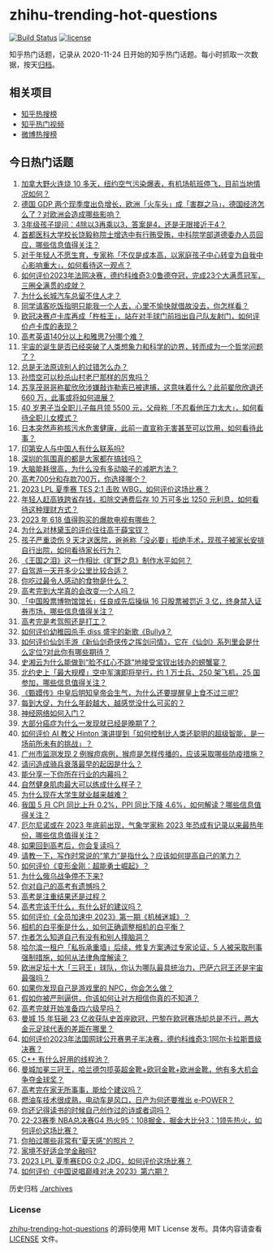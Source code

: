# zhihu-trending-hot-questions

[![Build Status](https://github.com/justjavac/zhihu-trending-hot-questions/workflows/ci/badge.svg?branch=master)](https://github.com/justjavac/zhihu-trending-hot-questions/actions)
[![license](https://img.shields.io/github/license/justjavac/zhihu-trending-hot-questions)](https://github.com/justjavac/zhihu-trending-hot-questions/blob/master/LICENSE)

知乎热门话题，记录从 2020-11-24
日开始的知乎热门话题。每小时抓取一次数据，按天[归档](./archives)。

## 相关项目

- [知乎热搜榜](https://github.com/justjavac/zhihu-trending-top-search)
- [知乎热门视频](https://github.com/justjavac/zhihu-trending-hot-video)
- [微博热搜榜](https://github.com/justjavac/weibo-trending-hot-search)

## 今日热门话题

<!-- BEGIN -->
<!-- 最后更新时间 Mon Jun 12 2023 09:05:27 GMT+0800 (China Standard Time) -->

1. [加拿大野火连烧 10 多天，纽约空气污染爆表，有机场航班停飞，目前当地情况如何？](https://www.zhihu.com/question/605435138)
1. [德国 GDP 两个现季度出负增长，欧洲「火车头」成「害群之马」，德国经济怎么了？对欧洲会造成哪些影响？](https://www.zhihu.com/question/605491276)
1. [3年级孩子提问：4除以3再乘以3，答案是4，还是无限接近于4？](https://www.zhihu.com/question/597086933)
1. [首都医科大学校长饶毅称院士增选中有行贿受贿，中科院学部道德委办人员回应，哪些信息值得关注？](https://www.zhihu.com/question/606031181)
1. [对于年轻人不愿生育，专家称「不仅是成本高，以家庭孩子中心转变为自我中心影响重大」，如何看待这一观点？](https://www.zhihu.com/question/606014215)
1. [如何评价2023年法网决赛，德约科维奇3:0鲁德夺冠，完成23个大满贯冠军，三圈全满贯的成就？](https://www.zhihu.com/question/606084539)
1. [为什么长城汽车总留不住人才？](https://www.zhihu.com/question/605645113)
1. [同学请客吃饭指明只能我一个人去，心里不愉快就借故没去，你怎样看？](https://www.zhihu.com/question/486695185)
1. [欧冠决赛卢卡库再成「杵桩王」，站在对手球门前挡出自己队友射门，如何评价卢卡库的表现？](https://www.zhihu.com/question/605976375)
1. [高考英语140分以上和雅思7分哪个难？](https://www.zhihu.com/question/282951610)
1. [宇宙的诞生是否已经突破了人类想象力和科学的边界，转而成为一个哲学问题了？](https://www.zhihu.com/question/605857365)
1. [总是无法原谅别人的过错怎么办？](https://www.zhihu.com/question/606000881)
1. [孙悟空可以秒杀山村老尸那样的厉鬼吗？](https://www.zhihu.com/question/494528130)
1. [苏享茂哥哥称翟欣欣涉嫌敲诈勒索已被逮捕，这意味着什么？此前翟欣欣退还 660 万，此事或将如何进展？](https://www.zhihu.com/question/605647767)
1. [​​40 岁男子当全职儿子每月领 5500 元，父母称「不忍看他压力太大」，如何看待全职儿女模式？](https://www.zhihu.com/question/605656495)
1. [日本突然声称核污水危害健康，此前一直宣称无害甚至可以饮用，如何看待此事？](https://www.zhihu.com/question/605985234)
1. [印第安人与中国人有什么联系吗?](https://www.zhihu.com/question/360085332)
1. [深圳的氛围真的都是大家都在搞钱吗？](https://www.zhihu.com/question/512330743)
1. [大脑能耗很高，为什么没有多动脑子的减肥方法？](https://www.zhihu.com/question/596469703)
1. [高考700分和存款700万，你选择哪个？](https://www.zhihu.com/question/605422526)
1. [2023 LPL 夏季赛 TES 2:1 击败 WBG，如何评价这场比赛？](https://www.zhihu.com/question/606036846)
1. [年轻人赶高铁跨省存钱，扣除交通费后存 10 万可多出 1250 元利息，如何看待这种理财方式？](https://www.zhihu.com/question/606011560)
1. [2023 年 618 值得购买的爆款电视有哪些？](https://www.zhihu.com/question/605494062)
1. [为什么对林黛玉的评价往往高于薛宝钗？](https://www.zhihu.com/question/599611365)
1. [孩子严重烫伤 9 天才送医院，爸爸称「没必要」拒绝手术，现孩子被家长安排自行出院，如何看待家长行为？](https://www.zhihu.com/question/604863474)
1. [《王国之泪》这一作相比《旷野之息》制作水平如何？](https://www.zhihu.com/question/598861888)
1. [自驾游一天开多少公里比较合适？](https://www.zhihu.com/question/603555997)
1. [你吃过最令人感动的食物是什么？](https://www.zhihu.com/question/271435202)
1. [高考完到大学真的会改变一个人吗？](https://www.zhihu.com/question/604725419)
1. [「中国股票博物馆馆长」任良成先后操纵 16 只股票被罚近 3 亿，终身禁入证券市场，哪些信息值得关注？](https://www.zhihu.com/question/605994743)
1. [高考完是考驾照还是打工？](https://www.zhihu.com/question/605630474)
1. [如何评价幼稚园杀手 diss 盛宇的新歌《Bully》？](https://www.zhihu.com/question/605947724)
1. [如何评价仙剑手游《新仙剑奇侠传之挥剑问情》，它在《仙剑》系列里会是什么定位?对此你有哪些期待？](https://www.zhihu.com/question/605524413)
1. [史湘云为什么能做到“脸不红心不跳”地接受宝钗出钱办的螃蟹宴？](https://www.zhihu.com/question/589223280)
1. [北约史上「最大规模」空中军演即将举行，约 1 万士兵、250 架飞机，25 国参加，哪些信息值得关注？](https://www.zhihu.com/question/605985210)
1. [《甄嬛传》中皇后明知皇帝会生气，为什么还要提醒皇上食不过三呢?](https://www.zhihu.com/question/604215083)
1. [每到大促，为什么年龄越大，越感觉没什么可买的？](https://www.zhihu.com/question/605463752)
1. [神经网络如何入门？](https://www.zhihu.com/question/313723292)
1. [大部分癌症为什么一发现就已经是晚期了？](https://www.zhihu.com/question/605136048)
1. [如何评价 AI 教父 Hinton 演讲提到「如何控制比人类还聪明的超级智能，是一场前所未有的挑战」？](https://www.zhihu.com/question/606001161)
1. [广州市监测发现 2 例猴痘病例，猴痘是怎样传播的，应该采取哪些防疫措施？](https://www.zhihu.com/question/605983642)
1. [请问造成骑兵衰落最早的起因是什么？](https://www.zhihu.com/question/604676828)
1. [能分享一下你所在行业的内幕吗？](https://www.zhihu.com/question/339539047)
1. [自然健身肌肉最大可以练成什么样子？](https://www.zhihu.com/question/599380271)
1. [为什么现在大学生就业越来越难？](https://www.zhihu.com/question/595301201)
1. [我国 5 月 CPI 同比上升 0.2%，PPI 同比下降 4.6%，如何解读？哪些信息值得关注？](https://www.zhihu.com/question/605623897)
1. [厄尔尼诺或在 2023 年底前出现，气象学家称 2023 年恐成有记录以来最热年份，哪些信息值得关注？](https://www.zhihu.com/question/596925575)
1. [如果回到高考后，你会复读吗？](https://www.zhihu.com/question/604091519)
1. [请教一下，写作时常说的“笔力”是指什么？应该如何提高自己的笔力？](https://www.zhihu.com/question/599560405)
1. [如何评价《变形金刚：超能勇士崛起》？](https://www.zhihu.com/question/605098353)
1. [为什么俄乌战争停不下来?](https://www.zhihu.com/question/605982224)
1. [你对自己的高考有遗憾吗？](https://www.zhihu.com/question/605104343)
1. [高考是注重结果还是过程？](https://www.zhihu.com/question/605109990)
1. [高考完该干什么，有什么好的建议吗？](https://www.zhihu.com/question/602243214)
1. [如何评价《全员加速中 2023》第一期《机械迷城》？](https://www.zhihu.com/question/605869516)
1. [相机的白平衡是什么，如何正确调整相机的白平衡？](https://www.zhihu.com/question/605504603)
1. [作者怎么知道自己有没有和别人撞脑洞？](https://www.zhihu.com/question/603524895)
1. [哈尔滨一租户「私拆承重墙」后续，修复方案通过专家论证，5 人被采取刑事强制措施，如何从法律角度解读？](https://www.zhihu.com/question/605991803)
1. [欧洲足坛十大「三冠王」球队，你认为哪队最具统治力，巴萨六冠王还是宇宙最强吗？](https://www.zhihu.com/question/605978412)
1. [如果你发现自己是游戏里的 NPC，你会怎么做？](https://www.zhihu.com/question/378798248)
1. [假如你被严刑逼供，你该如何让对方相信你真的不知道？](https://www.zhihu.com/question/603929512)
1. [高考完就开始准备四六级早吗？](https://www.zhihu.com/question/605988136)
1. [曼城 15 年狂砸 23 亿收获队史首座欧冠，巴黎在欧冠赛场却总是不行，两大金元足球代表的差距在哪里？](https://www.zhihu.com/question/605998302)
1. [如何评价2023年法国网球公开赛男子半决赛，德约科维奇3:1阿尔卡拉斯晋级决赛？](https://www.zhihu.com/question/605785387)
1. [C++ 有什么好用的线程池？](https://www.zhihu.com/question/397916107)
1. [曼城加冕三冠王，哈兰德包揽英超金靴+欧冠金靴+欧洲金靴，他有多大机会争夺金球奖？](https://www.zhihu.com/question/605975545)
1. [高考完在家无所事事，能给个建议吗？](https://www.zhihu.com/question/605517203)
1. [燃油车技术很成熟，电动车是风口，日产为何还要推出 e-POWER？](https://www.zhihu.com/question/523902681)
1. [你还记得读书的时候自己创作过的诗或者词吗？](https://www.zhihu.com/question/600324527)
1. [22-23赛季 NBA总决赛G4 热火95：108掘金，掘金大比分3：1领先热火，如何评价这场比赛？](https://www.zhihu.com/question/605821911)
1. [你拍过哪些非常有“夏天感”的照片？](https://www.zhihu.com/question/395433195)
1. [家境不好适合学金融吗?](https://www.zhihu.com/question/605789223)
1. [2023 LPL 夏季赛EDG 0:2 JDG，如何评价这场比赛？](https://www.zhihu.com/question/605852235)
1. [如何评价《中国说唱巅峰对决 2023》第六期？](https://www.zhihu.com/question/605865885)

<!-- END -->

历史归档 [./archives](./archives)

### License

[zhihu-trending-hot-questions](https://github.com/justjavac/zhihu-trending-hot-questions)
的源码使用 MIT License 发布。具体内容请查看 [LICENSE](./LICENSE) 文件。
